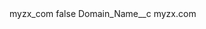 <?xml version="1.0" encoding="UTF-8"?>
<CustomMetadata xmlns="http://soap.sforce.com/2006/04/metadata" xmlns:xsi="http://www.w3.org/2001/XMLSchema-instance" xmlns:xsd="http://www.w3.org/2001/XMLSchema">
    <label>myzx_com</label>
    <protected>false</protected>
    <values>
        <field>Domain_Name__c</field>
        <value xsi:type="xsd:string">myzx.com</value>
    </values>
</CustomMetadata>
